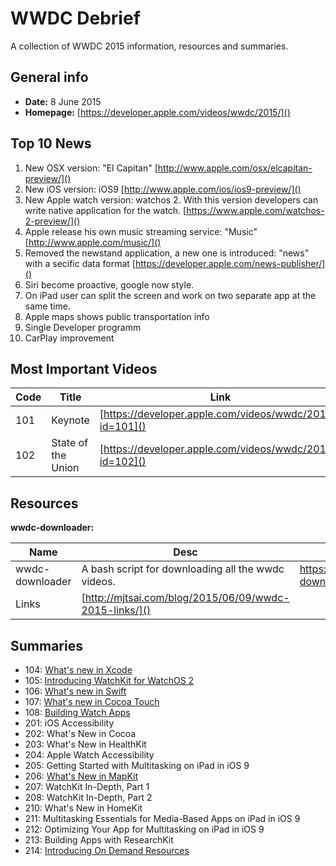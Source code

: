 # WWDC Debrief

A collection of WWDC 2015 information, resources and summaries.


## General info

- **Date:** 8 June 2015
- **Homepage:** [https://developer.apple.com/videos/wwdc/2015/]()

## Top 10 News
1. New OSX version: "El Capitan" [http://www.apple.com/osx/elcapitan-preview/]()
2. New iOS version: iOS9 [http://www.apple.com/ios/ios9-preview/]()
3. New Apple watch version: watchos 2. With this version developers can write native application for the watch. [https://www.apple.com/watchos-2-preview/]()
4. Apple release his own music streaming service: "Music"  [http://www.apple.com/music/]()
5. Removed the newstand application, a new one is introduced: "news" with a secific data format [https://developer.apple.com/news-publisher/]()
6. Siri become proactive, google now style.
7. On iPad user can split the screen and work on two separate app at the same time.
8. Apple maps shows public transportation info
9. Single Developer programm
10. CarPlay improvement

## Most Important Videos

Code  | Title           | Link
----- | --------------- | ---------------- |
101   | Keynote         | [https://developer.apple.com/videos/wwdc/2015/?id=101]()
102   | State of the Union | [https://developer.apple.com/videos/wwdc/2015/?id=102]()






## Resources

**wwdc-downloader:**

Name            | Desc                                               | URL |
----------------| ---------------------------------------------------|------
wwdc-downloader | A bash script for downloading all the wwdc videos. | https://github.com/ohoachuck/wwdc-downloader
Links | [http://mjtsai.com/blog/2015/06/09/wwdc-2015-links/]()








## Summaries

* 104: [What's new in Xcode](104-whats-new-in-xcode.md)
* 105: [Introducing WatchKit for WatchOS 2](105-Introducing-WatchKit-for-watchos2.md)
* 106: [What's new in Swift](106-whats-new-in-swift.md)
* 107: [What's new in Cocoa Touch](107-whats-new-cocoa-touch.md)
* 108: [Building Watch Apps](108-building-watch-apps.md)
* 201: iOS Accessibility
* 202: What's New in Cocoa
* 203: What's New in HealthKit
* 204: Apple Watch Accessibility
* 205: Getting Started with Multitasking on iPad in iOS 9
* 206: [What's New in MapKit](206-whats-New-in-mapKit.md)
* 207: WatchKit In-Depth, Part 1
* 208: WatchKit In-Depth, Part 2
* 210: What's New in HomeKit
* 211: Multitasking Essentials for Media-Based Apps on iPad in iOS 9
* 212: Optimizing Your App for Multitasking on iPad in iOS 9
* 213: Building Apps with ResearchKit
* 214: [Introducing On Demand Resources](214-introducing-on-demand-resources.md)






